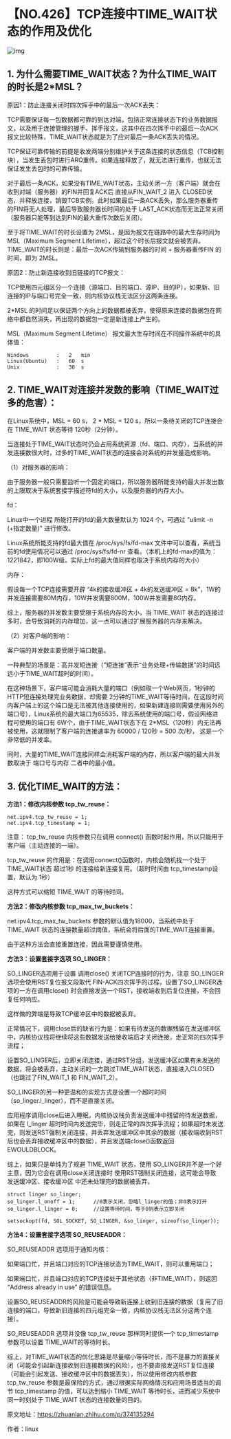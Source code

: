 # 【NO.426】TCP连接中TIME_WAIT状态的作用及优化

![img](https://pic1.zhimg.com/80/v2-f5bbc0108ffc20afb4af87cb8cf3a960_720w.webp)

## 1. 为什么需要TIME_WAIT状态？为什么TIME_WAIT的时长是2*MSL？

原因1：防止连接关闭时四次挥手中的最后一次ACK丢失：

TCP需要保证每一包数据都可靠的到达对端，包括正常连接状态下的业务数据报文，以及用于连接管理的握手、挥手报文，这其中在四次挥手中的最后一次ACK报文比较特殊，TIME_WAIT状态就是为了应对最后一条ACK丢失的情况。

TCP保证可靠传输的前提是收发两端分别维护关于这条连接的状态信息（TCB控制块），当发生丢包时进行ARQ重传。如果连接释放了，就无法进行重传，也就无法保证发生丢包时的可靠传输。

对于最后一条ACK，如果没有TIME_WAIT状态，主动关闭一方（客户端）就会在收到对端（服务器）的FIN并回复ACK后 直接从FIN_WAIT_2 进入 CLOSED状态，并释放连接，销毁TCB实例。此时如果最后一条ACK丢失，那么服务器重传的FIN将无人处理，最后导致服务器长时间的处于 LAST_ACK状态而无法正常关闭（服务器只能等到达到FIN的最大重传次数后关闭）。

至于将TIME_WAIT的时长设置为 2MSL，是因为报文在链路中的最大生存时间为MSL（Maximum Segment Lifetime），超过这个时长后报文就会被丢弃。TIME_WAIT的时长则是：最后一次ACK传输到服务器的时间 + 服务器重传FIN 的时间，即为 2MSL。

原因2：防止新连接收到旧链接的TCP报文：

TCP使用四元组区分一个连接（源端口、目的端口、源IP、目的IP），如果新、旧连接的IP与端口号完全一致，则内核协议栈无法区分这两条连接。

2*MSL 的时间足以保证两个方向上的数据都被丢弃，使得原来连接的数据包在网络中都自然消失，再出现的数据包一定是新连接上产生的。

MSL（Maximum Segment Lifetime） 报文最大生存时间在不同操作系统中的具体值：

```text
Windows			:	2 	min
Linux(Ubuntu)	:	60	s
Unix			:	30	s
```

## 2. TIME_WAIT对连接并发数的影响（TIME_WAIT过多的危害）：

在Linux系统中，MSL = 60 s， 2 * MSL = 120 s，所以一条待关闭的TCP连接会在 TIME_WAIT 状态等待 120秒（2分钟）。

当连接处于TIME_WAIT状态时仍会占用系统资源（fd、端口、内存），当系统的并发连接数很大时，过多的TIME_WAIT状态的连接会对系统的并发量造成影响。

（1）对服务器的影响：

由于服务器一般只需要监听一个固定的端口，所以服务器所能支持的最大并发出数的上限取决于系统套接字描述符fd的大小，以及服务器的内存大小。

fd：

Linux中一个进程 所能打开的fd的最大数量默认为 1024 个，可通过 "ulimit -n (+指定数量)" 进行修改。

Linux系统所能支持的fd最大值在 /proc/sys/fs/fd-max 文件中可以查看，系统当前的fd使用情况可以通过 /proc/sys/fs/fd-nr 查看。（本机上的fd-max的值为：1221842，即100W级。实际上fd的最大值同样也取决于系统内存的大小）

内存：

假设每一个TCP连接需要开辟 “4k的接收缓冲区 + 4k的发送缓冲区 = 8k”，1W的并发连接需要80M内存，10W并发需要800M，100W并发需要8G内存。

综上，服务器的并发数主要受限于系统内存的大小，当 TIME_WAIT 状态的连接过多时，会导致消耗的内存增加，这一点可以通过扩展服务器的内存来解决。

（2）对客户端的影响：

客户端的并发数主要受限于端口数量。

一种典型的场景是：高并发短连接（“短连接”表示“业务处理+传输数据”的时间远远小于TIME_WAIT超时的时间）。

在这种场景下，客户端可能会消耗大量的端口（例如取一个Web网页，1秒钟的HTTP短连接处理完业务数据，却需要 2分钟的TIME_WAIT等待时间，在这段时间内客户端上的这个端口是无法被其他连接使用的，如果新建连接则需要使用另外的端口号），Linux系统的最大端口为65535，除去系统使用的端口号，假设网络进程可使用的端口有 6W个，由于TIME_WAIT状态下在 2*MSL（120秒）内无法再被使用，这就限制了客户端的连接速率为 60000 / 120秒 = 500 次/秒， 这是一个非常低的并发率。

同时，大量的TIME_WAIT连接同样会消耗客户端的内存，所以客户端的最大并发数取决于 端口号与内存 二者中的最小值。

## 3. 优化TIME_WAIT的方法：

**方法1：修改内核参数 tcp_tw_reuse：**

```text
net.ipv4.tcp_tw_reuse = 1;
net.ipv4.tcp_timestamp = 1;
```

注意： tcp_tw_reuse 内核参数只在调用 connect() 函数时起作用，所以只能用于客户端（主动连接的一端）。

tcp_tw_reuse 的作用是：在调用connect()函数时，内核会随机找一个处于TIME_WAIT状态 超过1秒 的连接给新连接复用。（超时时间由 tcp_timestamp设置，默认为 1秒）

这种方式可以缩短 TIME_WAIT 的等待时间。

**方法2：修改内核参数 tcp_max_tw_buckets：**

net.ipv4.tcp_max_tw_buckets 参数的默认值为18000，当系统中处于 TIME_WAIT 状态的连接数量超过阈值，系统会将后面的TIME_WAIT连接重置。

由于这种方法会直接重置连接，因此需要谨慎使用。

**方法3：设置套接字选项 SO_LINGER：**

SO_LINGER选项用于设置 调用close() 关闭TCP连接时的行为，注意 SO_LINGER选项会使用RST复位报文段取代 FIN-ACK四次挥手的过程，设置了SO_LINGER选项的一方在调用close() 时会直接发送一个RST，接收端收到后复位连接，不会回复任何响应。

这样做的弊端是导致TCP缓冲区中的数据被丢弃。

正常情况下，调用close后的缺省行为是：如果有待发送的数据残留在发送缓冲区中，内核协议栈将继续将这些数据发送给接收端后才关闭连接，走正常的四次挥手流程；

设置SO_LINGER后，立即关闭连接，通过RST分组，发送缓冲区如果有未发送的数据，将会被丢弃，主动关闭的一方跳过TIME_WAIT状态，直接进入CLOSED（也跳过了FIN_WAIT_1 和 FIN_WAIT_2）。

SO_LINGER的另一种更温和的实现方式是设置一个超时时间（so_linger.l_linger），而不是直接关闭。

应用程序调用close后进入睡眠，内核协议栈负责发送缓冲中残留的待发送数据，如果在 l_linger 超时时间内发送完毕，则走正常的四次挥手流程；如果超时未发送完，则发送RST强制关闭连接，并丢弃发送缓冲区中其余的数据（接收端收到RST后也会丢弃接收缓冲区中的数据），并且发送端close()函数返回 EWOULDBLOCK。

综上，如果只是单纯为了规避 TIME_WAIT 状态，使用 SO_LINGER并不是一个好主意，因为它会在调用close关闭连接时 使用RST强制关闭连接，这可能会导致 发送缓冲区、接收缓冲区 中还未处理完的数据被丢弃。

```text
struct linger so_linger;
so_linger.l_onoff = 1;		//0表示关闭，忽略l_linger的值；非0表示打开
so_linger.l_linger = 0;		//设置等待时间，等于0则表示立即关闭

setsockopt(fd, SOL_SOCKET, SO_LINGER, &so_linger, sizeof(so_linger));
```

**方法4：设置套接字选项 SO_REUSEADDR：**

SO_REUSEADDR 选项用于通知内核：

如果端口忙，并且端口对应的TCP连接状态为TIME_WAIT，则可以重用端口；

如果端口忙，并且端口对应的TCP连接处于其他状态（非TIME_WAIT），则返回 “Address already in use” 的错误信息。

设置SO_REUSEADDR的风险是可能会导致新连接上收到旧连接的数据（复用了旧连接的端口，导致新旧连接的四元组完全一致，内核协议栈无法区分这两个连接）。

SO_REUSEADDR 选项并没像 tcp_tw_reuse 那样同时提供一个 tcp_timestamp 参数可以设置 TIME_WAIT的等待时长。

综上，对TIME_WAIT状态的优化思路是尽量缩小等待时长，而不是暴力的直接关闭（可能会引起新连接收到旧连接数据的风险），也不要直接发送RST复位连接（可能会引起发送、接收缓冲区中的数据丢失），所以使用修改内核参数 tcp_tw_reuse 参数是最保险的方式，通过根据实际网络情况和应用场景适当的调节 tcp_timestamp 的值，可以达到缩小 TIME_WAIT 等待时长，进而减少系统中同一时刻处于 TIME_WAIT 状态的连接数量的目的。

原文地址：https://zhuanlan.zhihu.com/p/374135294

作者：linux